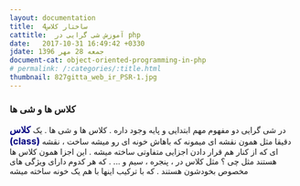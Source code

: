 ```yaml
---
layout: documentation
title:  4ساختار کلاس
cattitle:  آموزش شی گرایی در php
date:   2017-10-31 16:49:42 +0330
jdate: جمعه 28 مهر 1396
document-cat: object-oriented-programming-in-php
# permalink: /:categories/:title.html
thumbnail: 827gitta_web_ir_PSR-1.jpg
---
```

<h3>کلاس ها و شی ها</h3>
<p>در شی گرایی دو مفهوم مهم ابتدایی و پایه&nbsp;وجود داره . کلاس ها و شی ها . یک <span style="font-size: 16px;"><span style="color: rgb(0, 0, 128);"><strong>کلاس (class)&nbsp;</strong></span></span>دقیقا مثل همون نقشه ای میمونه که&nbsp;باهاش خونه ای رو میشه ساخت ، نقشه ای که از کنار هم قرار دادن اجزایی متفاوتی ساخته میشه . این اجزا همون کلاس ها هستند مثل چی ؟ مثل کلاس در ، پنجره ، سیم و ... . که هر کدوم دارای ویژگی های مخصوص بخودشون هستند . که با ترکیب اینها با هم یک خونه ساخته میشه
</p>